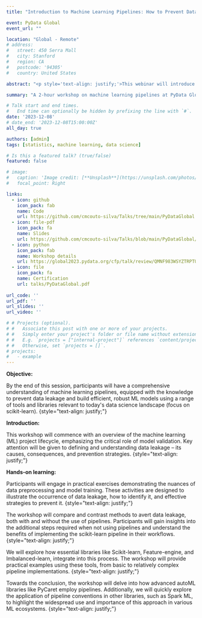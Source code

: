 ```yaml
---
title: "Introduction to Machine Learning Pipelines: How to Prevent Data Leakage and Build Efficient Workflows"

event: PyData Global
event_url: ""

location: "Global - Remote" 
# address:
#   street: 450 Serra Mall
#   city: Stanford
#   region: CA
#   postcode: '94305'
#   country: United States

abstract: "<p style='text-align: justify;'>This webinar will introduce machine learning pipelines and discuss their importance in building efficient and robust workflows. It will explain how pipelines help to prevent data leakage and ensure model stability by allowing for proper separation of training, validation, and test data. Through a blend of theory and practice, it will provide and explain code chunks in Python using well-known open-source packages like scikit-learn (pipeline and column transformers) and feature-engine to ensure a complete understanding of the .fit(), .transform(), and .predict() methods. By the end of this webinar, the audience will have a solid understanding of the theory behind machine learning pipelines and practical examples of using them effectively in their projects.</p>"

summary: "A 2‑hour workshop on machine learning pipelines at PyData Global, focusing on data leakage prevention and efficient model building with scikit-learn and other tools."

# Talk start and end times.
#   End time can optionally be hidden by prefixing the line with `#`.
date: '2023-12-08'
# date_end: '2023-12-08T15:00:00Z'
all_day: true

authors: [admin]
tags: [statistics, machine learning, data science]

# Is this a featured talk? (true/false)
featured: false

# image:
#   caption: 'Image credit: [**Unsplash**](https://unsplash.com/photos/bzdhc5b3Bxs)'
#   focal_point: Right

links:
  - icon: github
    icon_pack: fab
    name: Code
    url: https://github.com/cmcouto-silva/Talks/tree/main/PyDataGlobal
  - icon: file-pdf
    icon_pack: fa
    name: Slides
    url: https://github.com/cmcouto-silva/Talks/blob/main/PyDataGlobal/slides/PyDataGlobal2023_slides.pdf
  - icon: python
    icon_pack: fab
    name: Workshop details
    url: https://global2023.pydata.org/cfp/talk/review/QMNF983WSYZTRPTULAQDWDBM8B9SBRVH
  - icon: file
    icon_pack: fa
    name: Certification
    url: talks/PyDataGlobal.pdf
  
url_code: ''
url_pdf: ''
url_slides: ''
url_video: ''

# # Projects (optional).
# #   Associate this post with one or more of your projects.
# #   Simply enter your project's folder or file name without extension.
# #   E.g. `projects = ["internal-project"]` references `content/project/deep-learning/index.md`.
# #   Otherwise, set `projects = []`.
# projects:
#   - example
---
```


**Objective:**

By the end of this session, participants will have a comprehensive understanding of machine learning pipelines, equipped with the knowledge to prevent data leakage and build efficient, robust ML models using a range of tools and libraries relevant to today's data science landscape (focus on scikit-learn).
{style="text-align: justify;"}

**Introduction:**

This workshop will commence with an overview of the machine learning (ML) project lifecycle, emphasizing the critical role of model validation. Key attention will be given to defining and understanding data leakage – its causes, consequences, and prevention strategies.
{style="text-align: justify;"}

**Hands-on learning:**

Participants will engage in practical exercises demonstrating the nuances of data preprocessing and model training. These activities are designed to illustrate the occurrence of data leakage, how to identify it, and effective strategies to prevent it.
{style="text-align: justify;"}

The workshop will compare and contrast methods to avert data leakage, both with and without the use of pipelines. Participants will gain insights into the additional steps required when not using pipelines and understand the benefits of implementing the scikit-learn pipeline in their workflows.
{style="text-align: justify;"}

We will explore how essential libraries like Scikit-learn, Feature-engine, and Imbalanced-learn, integrate into this process. The workshop will provide practical examples using these tools, from basic to relatively complex pipeline implementations.
{style="text-align: justify;"}

Towards the conclusion, the workshop will delve into how advanced autoML libraries like PyCaret employ pipelines. Additionally, we will quickly explore the application of pipeline conventions in other libraries, such as Spark ML, to highlight the widespread use and importance of this approach in various ML ecosystems.
{style="text-align: justify;"}

